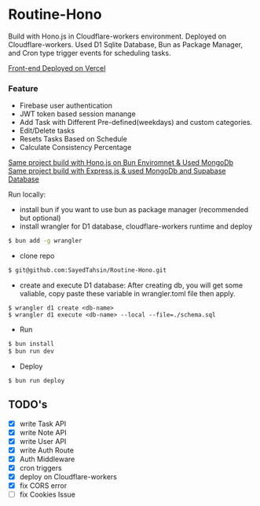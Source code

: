 # Routine-Hono
Build with Hono.js in Cloudflare-workers environment. Deployed on Cloudflare-workers. Used D1 Sqlite Database, Bun as Package Manager, and Cron type trigger events for scheduling tasks.

<a href="https://routine-lemon.vercel.app/">Front-end Deployed on Vercel</a>

### Feature
- Firebase user authentication
- JWT token based session manange
- Add Task with Different Pre-defined(weekdays) and custom categories.
- Edit/Delete tasks
- Resets Tasks Based on Schedule
- Calculate Consistency Percentage

 <a href="https://github.com/SayedTahsin/Hono-Bun-Mongo">Same project build with Hono.js on Bun Enviromnet & Used MongoDb</a>
 <br>
 <a href="https://github.com/SayedTahsin/Task-App-Backend">Same project build with Express.js & used MongoDb and Supabase Database</a>

Run locally:
- install bun if you want to use bun as package manager (recommended but optional)
- install wrangler for D1 database, cloudflare-workers runtime and deploy
```bash 
$ bun add -g wrangler
```
- clone repo
```bash
$ git@github.com:SayedTahsin/Routine-Hono.git
```
- create and execute D1 database: After creating db, you will get some valiable,
  copy paste these variable in wrangler.toml file then apply.
```
$ wrangler d1 create <db-name>
$ wrangler d1 execute <db-name> --local --file=./schema.sql
```
- Run
```bash
$ bun install
$ bun run dev
```
- Deploy
```
$ bun run deploy
```



## TODO's
- [x] write Task API
- [x] write Note API
- [x] write User API
- [x] write Auth Route
- [x] Auth Middleware
- [x] cron triggers
- [x] deploy on Cloudflare-workers
- [x] fix CORS error
- [ ] fix Cookies Issue
